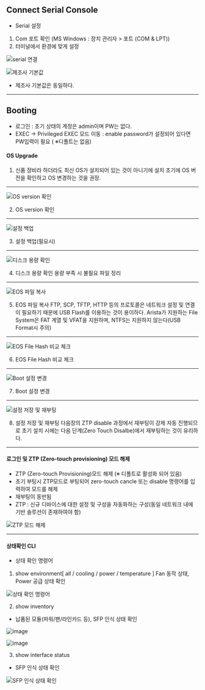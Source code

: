 ## Connect Serial Console 
- Serial 설정 
1. Com 포트 확인 (MS Windows : 장치 관리자 > 포트 (COM & LPT))
2. 터미널에서 환경에 맞게 설정 


![serial 연결](https://github.com/user-attachments/assets/616d12fd-bc05-456e-8e77-4d609b7fb613)


![제조사 기본값](https://github.com/user-attachments/assets/8c103ad3-4b7f-4d86-8396-e5f6e41bb4b5)

- 제조사 기본값은 동일하다. 

--- 
## Booting 

- 로그인 : 초기 상태의 계정은 admin이며 PW는 없다. 
- EXEC -> Privileged EXEC 모드 이동 : enable password가 설정되어 있다면 PW입력이 필요 ( ※디폴트는 없음) 

#### OS Upgrade 

1) 신품 장비라 하더라도 최신 OS가 설치되어 있는 것이 아니기에 설치 초기에 OS 버전을 확인하고 OS 변경하는 것을 권장.
--- 

![OS version 확인](https://github.com/user-attachments/assets/813d446b-aa31-4053-8b3c-7b9d065edcc9)

2)  OS version 확인
---

 ![설정 백업](https://github.com/user-attachments/assets/3b4f2c20-53fd-4a4e-b556-c88f4a5d6365)

3) 설정 백업(필요시)
---

![디스크 용량 확인](https://github.com/user-attachments/assets/5bdcff2f-e375-4172-ad5f-1d3f05e9892c)

4) 디스크 용량 확인
  용량 부족 시 불필요 파일 정리 
---

![EOS 파일 복사](https://github.com/user-attachments/assets/4a0428a5-a100-42ab-a322-1ab3eb473244)

5) EOS 파일 복사 
  FTP, SCP, TFTP, HTTP 등의 프로토콜은 네트워크 설정 및 연결이 필요하기 때문에 USB Flash를 이용하는 것이 용이하다. 
Arista가 지원하는 File System은 FAT 계열 및 VFAT을 지원하며, NTFS는 지원하지 않는다(USB Format시 주의) 

--- 

![EOS File Hash 비교 체크](https://github.com/user-attachments/assets/1bcee578-4886-495c-b860-989013388312)

6) EOS File Hash 비교 체크  

---

![Boot 설정 변경](https://github.com/user-attachments/assets/dcd190e5-0e99-4027-9e7a-998f62cf82b8)


7) Boot 설정 변경 

---

![설정 저장 및 재부팅](https://github.com/user-attachments/assets/dc9862b6-f752-4d58-84de-7ebd0bc97ff9)

8) 설정 저장 및 재부팅 
   다음장의 ZTP disable 과정에서 재부팅이 강제 자동 진행되므로 초기 설치 시에는 다음 단계(Zero Touch Disalbe)에서 재부팅하는 것이 유리하다. 

---

#### 로그인 및 ZTP (Zero-touch provisioning) 모드 해제
- ZTP (Zero-touch Provisioning)모드 해제 (※ 디폴트로 활성화 되어 있음)
- 초기 부팅시 ZTP모드로 부팅되어 zero-touch cancle 또는 disable 명령어를 입력하여 모드를 해제 
- 재부팅이 동반됨 
- ZTP : 신규 디바이스에 대한 설정 및 구성을 자동화하는 구성(동일 네트워크 내에 기반 솔루션이 존재하여야 함)

![ZTP 모드 해제](https://github.com/user-attachments/assets/1836f7b3-807d-4ad1-bcdf-7c266a9e95ca)

--- 
#### 상태확인 CLI
- 상태 확인 명령어 
1) show environment[ all / cooling / power / temperature ] 
  Fan 동작 상태, Power 공급 상태 확인 

![상태 확인 명령어](https://github.com/user-attachments/assets/5ee18343-e0f8-4eec-aa7e-8a5b54412831)

2) show inventory
- 납품된 모듈(파워/팬/라인카드 등), SFP 인식 상태 확인 

![image](https://github.com/user-attachments/assets/e331a66d-c829-42fb-9dda-853f090bdceb)


![image](https://github.com/user-attachments/assets/a626e182-370f-45e6-bd5c-fcf732335bbb)

3) show interface status 
- SFP 인식 상태 확인 

![SFP 인식 상태 확인](https://github.com/user-attachments/assets/6a675646-ce65-4c1f-9079-2b1a87fc0b24)
